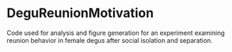 # DeguReunionMotivation
Code used for analysis and figure generation for an experiment examining reunion behavior in female degus after social isolation and separation.
